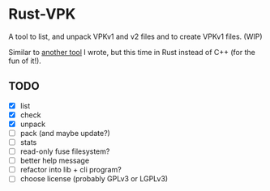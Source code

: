 Rust-VPK
========

A tool to list, and unpack VPKv1 and v2 files and to create VPKv1 files. (WIP)

Similar to [another tool](https://github.com/panzi/unvpk) I wrote, but this time
in Rust instead of C++ (for the fun of it!).

TODO
----

* [x] list
* [x] check
* [x] unpack
* [ ] pack (and maybe update?)
* [ ] stats
* [ ] read-only fuse filesystem?
* [ ] better help message
* [ ] refactor into lib + cli program?
* [ ] choose license (probably GPLv3 or LGPLv3)
